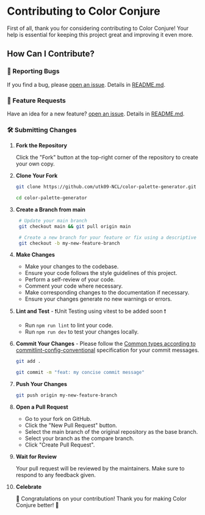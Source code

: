 # Contributing to Color Conjure

First of all, thank you for considering contributing to Color Conjure! Your help is essential for keeping this project great and improving it even more.

## How Can I Contribute?

### 🐛 Reporting Bugs

If you find a bug, please [open an issue](https://github.com/utk09-NCL/color-palette-generator/issues/new?assignees=&labels=bug&template=feature_request.md&title=). Details in [README.md](README.md#-issue-reporting).

### 🌟 Feature Requests

Have an idea for a new feature? [open an issue](https://github.com/utk09-NCL/color-palette-generator/issues/new?assignees=&labels=enhancement&template=feature_request.md&title=). Details in [README.md](README.md#-contributing).

### 🛠️ Submitting Changes

1. **Fork the Repository**

   Click the "Fork" button at the top-right corner of the repository to create your own copy.

2. **Clone Your Fork**

   ```bash
   git clone https://github.com/utk09-NCL/color-palette-generator.git

   cd color-palette-generator
   ```

3. **Create a Branch from main**

   ```bash
    # Update your main branch
    git checkout main && git pull origin main

    # Create a new branch for your feature or fix using a descriptive name
    git checkout -b my-new-feature-branch
   ```

4. **Make Changes**

   - Make your changes to the codebase.
   - Ensure your code follows the style guidelines of this project.
   - Perform a self-review of your code.
   - Comment your code where necessary.
   - Make corresponding changes to the documentation if necessary.
   - Ensure your changes generate no new warnings or errors.

5. **Lint and Test** - ❗️Unit Testing using vitest to be added soon ❗️

   - Run `npm run lint` to lint your code.
   - Run `npm run dev` to test your changes locally.

6. **Commit Your Changes** - Please follow the [Common types according to commitlint-config-conventional](https://github.com/conventional-changelog/commitlint/tree/master/@commitlint/config-conventional#type-enum) specification for your commit messages.

   ```bash
   git add .

   git commit -m "feat: my concise commit message"
   ```

7. **Push Your Changes**

   ```bash
   git push origin my-new-feature-branch
   ```

8. **Open a Pull Request**

   - Go to your fork on GitHub.
   - Click the "New Pull Request" button.
   - Select the main branch of the original repository as the base branch.
   - Select your branch as the compare branch.
   - Click "Create Pull Request".

9. **Wait for Review**

   Your pull request will be reviewed by the maintainers. Make sure to respond to any feedback given.

10. **Celebrate**

    🎉 Congratulations on your contribution! Thank you for making Color Conjure better! 🎉
